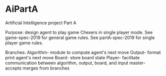# AiPartA
Artificial Intelligence project Part A

Purpose: design agent to play game Chexers in single player mode. See game-spec-2019 for general game rules. See partA-spec-2019 for single player game rules.

Branches:
Algorithm- module to compute agent's next move
Output- format print agent's next move
Board- store board state
Player- facilitate communication between algorithm, output, board, and input
master- accepts merges from branches
